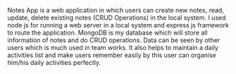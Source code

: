 Notes App is a web application in which users can create new notes, read, update, delete existing notes (CRUD Operations) in the local system. I used node js for running a web server in a local system and express js framework to route the application. MongoDB is my database which will store all information of notes and do CRUD operations. Data can be seen by other users which is much used in team works. It also helps to maintain a daily activities list and make users remember easily by this user can organise him/his daily activities perfectly. 
